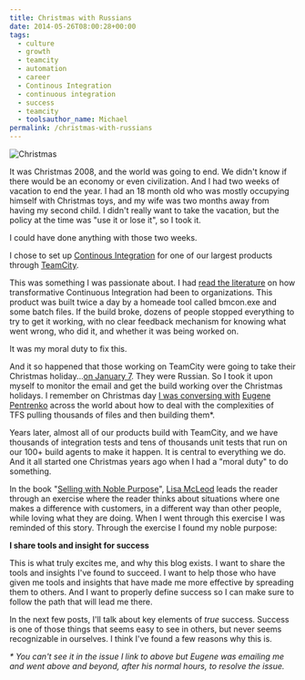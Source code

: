```yaml
---
title: Christmas with Russians
date: 2014-05-26T08:00:28+00:00
tags:
  - culture
  - growth
  - teamcity
  - automation
  - career
  - Continous Integration
  - continuous integration
  - success
  - teamcity
  - toolsauthor_name: Michael
permalink: /christmas-with-russians
---
```

<div class="full-width">
  <img src="/images/feature-christmas-with-russians" alt="Christmas" />
</div>

It was Christmas 2008, and the world was going to end. We didn't know if there would be an economy or even civilization. And I had two weeks of vacation to end the year. I had an 18 month old who was mostly occupying himself with Christmas toys, and my wife was two months away from having my second child. I didn't really want to take the vacation, but the policy at the time was "use it or lose it", so I took it.

I could have done anything with those two weeks.

I chose to set up [Continous Integration](http://martinfowler.com/articles/continuousIntegration.html) for one of our largest products through [TeamCity](http://www.jetbrains.com/teamcity/).

This was something I was passionate about. I had [read the literature](http://www.amazon.com/gp/product/B0026772IS/ref=as_li_qf_sp_asin_il_tl?ie=UTF8&camp=1789&creative=9325&creativeASIN=B0026772IS&linkCode=as2&tag=hedgeopscom-20&linkId=RJ6US3SXFLCWDTR5) on how transformative Continuous Integration had been to organizations. This product was built twice a day by a homeade tool called bmcon.exe and some batch files. If the build broke, dozens of people stopped everything to try to get it working, with no clear feedback mechanism for knowing what went wrong, who did it, and whether it was being worked on.

It was my moral duty to fix this.

And it so happened that those working on TeamCity were going to take their Christmas holiday...[on January 7](http://en.wikipedia.org/wiki/Christmas_in_Russia). They were Russian. So I took it upon myself to monitor the email and get the build working over the Christmas holidays. I remember on Christmas day [I was conversing with](http://youtrack.jetbrains.com/issue/TW-6471) [Eugene Pentrenko](http://de.linkedin.com/in/jonnyzzz) across the world about how to deal with the complexities of TFS pulling thousands of files and then building them*.

Years later, almost all of our products build with TeamCity, and we have thousands of integration tests and tens of thousands unit tests that run on our 100+ build agents to make it happen. It is central to everything we do. And it all started one Christmas years ago when I had a "moral duty" to do something.

In the book "[Selling with Noble Purpose](http://www.amazon.com/gp/product/B008KPM424/ref=as_li_qf_sp_asin_il_tl?ie=UTF8&camp=1789&creative=9325&creativeASIN=B008KPM424&linkCode=as2&tag=hedgeopscom-20&linkId=52YQPMBZ7Z4IMUKU)", [Lisa McLeod](http://www.mcleodandmore.com/what-is-selling-with-noble-purpose/) leads the reader through an exercise where the reader thinks about situations where one makes a difference with customers, in a different way than other people, while loving what they are doing. When I went through this exercise I was reminded of this story. Through the exercise I found my noble purpose:

**I share tools and insight for success**

This is what truly excites me, and why this blog exists. I want to share the tools and insights I've found to succeed. I want to help those who have given me tools and insights that have made me more effective by spreading them to others. And I want to properly define success so I can make sure to follow the path that will lead me there.

In the next few posts, I'll talk about key elements of _true_ success. Success is one of those things that seems easy to see in others, but never seems recognizable in ourselves. I think I've found a few reasons why this is.

_* You can't see it in the issue I link to above but Eugene was emailing me and went above and beyond, after his normal hours, to resolve the issue._